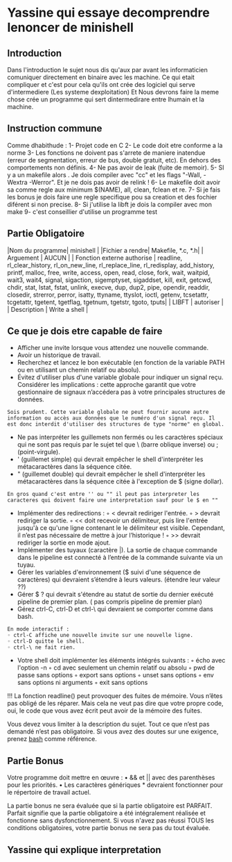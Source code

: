 # Yassine qui essaye decomprendre lenoncer de minishell

## Introduction

Dans l'introduction le sujet nous dis qu'aux par avant les informaticien comuniquer directement en binaire avec les machine.
Ce qui etait compliquer et c'est pour cela qu'ils ont crée des logiciel qui serve d'intermediere (Les systeme dexploitation)
Et Nous devrons faire la meme chose crée un programme qui sert dintermedirare entre lhumain et la machine.

## Instruction commune

Comme dhabithude :
1- Projet code en C
2- Le code doit etre conforme a la norme
3- Les fonctions ne doivent pas s'arrete de maniere inatendue (erreur de segmentation, erreur de bus, double
gratuit, etc). En dehors des comportements non définis.
4- Ne pas avoir de leak (fuite de memoir).
5- SI y a un makefile alors . Je dois compiler avec "cc" et les flags "-Wall, -Wextra -Werror". Et je ne dois pas avoir de relink !
6- Le makefile doit avoir sa comme regle aux minimum $(NAME), all, clean, fclean et re.
7- Si je fais les bonus je dois faire une regle specifique pou sa creation et des fochier diférent si non precise.
8- Si j'utilise la libft je dois la compiler avec mon make
9- c'est conseillier d'utilise un programme test

## Partie Obligatoire

|Nom du programme| minishell |
|Fichier a rendre| Makefile, *.c, *.h|
| Arguement | AUCUN |
| Fonction externe authorise | readline, rl_clear_history, rl_on_new_line,
rl_replace_line, rl_redisplay, add_history,
printf, malloc, free, write, access, open, read,
close, fork, wait, waitpid, wait3, wait4, signal,
sigaction, sigemptyset, sigaddset, kill, exit,
getcwd, chdir, stat, lstat, fstat, unlink, execve,
dup, dup2, pipe, opendir, readdir, closedir,
strerror, perror, isatty, ttyname, ttyslot, ioctl,
getenv, tcsetattr, tcgetattr, tgetent, tgetflag,
tgetnum, tgetstr, tgoto, tputs|
| LIBFT  | autoriser |
| Description  | Write a shell |

## Ce que je dois etre capable de faire

- Afficher une invite lorsque vous attendez une nouvelle commande.
- Avoir un historique de travail.
- Recherchez et lancez le bon exécutable (en fonction de la variable PATH ou en utilisant un
chemin relatif ou absolu).
- Évitez d'utiliser plus d'une variable globale pour indiquer un signal reçu.
Considérer
les implications : cette approche garantit que votre gestionnaire de signaux n’accédera pas à votre
principales structures de données.
```
Sois prudent. Cette variable globale ne peut fournir aucune autre information ou accès aux données que le numéro d'un signal reçu. Il est donc interdit d'utiliser des structures de type "norme" en global.
```
- Ne pas interpréter les guillemets non fermés ou les caractères spéciaux qui ne sont pas requis par le
sujet tel que \ (barre oblique inverse) ou ; (point-virgule).
- ' (guillemet simple) qui devrait empêcher le shell d'interpréter les métacaractères dans la séquence citée.
- " (guillemet double) qui devrait empêcher le shell d'interpréter les métacaractères dans la séquence citée à l'exception de $ (signe dollar).
```
En gros quand c'est entre '' ou "" il peut pas interpreter les caracteres qui doivent faire une interpretation sauf pour le $ en ""
```
- Implémenter des redirections :
◦ < devrait rediriger l'entrée.
◦ > devrait rediriger la sortie.
◦ << doit recevoir un délimiteur, puis lire l'entrée jusqu'à ce qu'une ligne contenant le
le délimiteur est visible. Cependant, il n’est pas nécessaire de mettre à jour l’historique !
◦ >> devrait rediriger la sortie en mode ajout.
- Implémenter des tuyaux (caractère |). La sortie de chaque commande dans le pipeline est
connecté à l’entrée de la commande suivante via un tuyau.
- Gérer les variables d'environnement ($ suivi d'une séquence de caractères) qui
devraient s’étendre à leurs valeurs. (étendre leur valeur ??)
- Gérer $ ? qui devrait s'étendre au statut de sortie du dernier exécuté
pipeline de premier plan. ( pas compris pipeline de premier plan)
- Gérez ctrl-C, ctrl-D et ctrl-\ qui devraient se comporter comme dans bash.
```
En mode interactif :
◦ ctrl-C affiche une nouvelle invite sur une nouvelle ligne.
◦ ctrl-D quitte le shell.
◦ ctrl-\ ne fait rien.
```
- Votre shell doit implémenter les éléments intégrés suivants :
◦ écho avec l'option -n
◦ cd avec seulement un chemin relatif ou absolu
◦ pwd de passe sans options
◦ export sans options
◦ unset sans options
◦ env sans options ni arguments
◦ exit sans options

!!! La fonction readline() peut provoquer des fuites de mémoire. Vous n’êtes pas obligé de les réparer. Mais
cela ne veut pas dire que votre propre code, oui, le code que vous avez écrit peut avoir de la mémoire
des fuites.

Vous devez vous limiter à la description du sujet. Tout ce que
n’est pas demandé n’est pas obligatoire.
Si vous avez des doutes sur une exigence, prenez [bash](https://www.gnu.org/savannah-checkouts/gnu/bash/manual/) comme référence.

## Partie Bonus

Votre programme doit mettre en œuvre :
• && et || avec des parenthèses pour les priorités.
• Les caractères génériques * devraient fonctionner pour le répertoire de travail actuel.

La partie bonus ne sera évaluée que si la partie obligatoire est
PARFAIT. Parfait signifie que la partie obligatoire a été intégralement réalisée
et fonctionne sans dysfonctionnement. Si vous n'avez pas réussi TOUS les
conditions obligatoires, votre partie bonus ne sera pas du tout évaluée.

## Yassine qui explique interpretation

